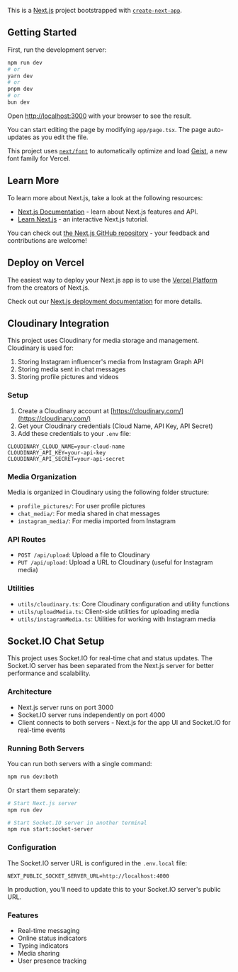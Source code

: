 This is a [Next.js](https://nextjs.org) project bootstrapped with [`create-next-app`](https://nextjs.org/docs/app/api-reference/cli/create-next-app).

## Getting Started

First, run the development server:

```bash
npm run dev
# or
yarn dev
# or
pnpm dev
# or
bun dev
```

Open [http://localhost:3000](http://localhost:3000) with your browser to see the result.

You can start editing the page by modifying `app/page.tsx`. The page auto-updates as you edit the file.

This project uses [`next/font`](https://nextjs.org/docs/app/building-your-application/optimizing/fonts) to automatically optimize and load [Geist](https://vercel.com/font), a new font family for Vercel.

## Learn More

To learn more about Next.js, take a look at the following resources:

- [Next.js Documentation](https://nextjs.org/docs) - learn about Next.js features and API.
- [Learn Next.js](https://nextjs.org/learn) - an interactive Next.js tutorial.

You can check out [the Next.js GitHub repository](https://github.com/vercel/next.js) - your feedback and contributions are welcome!

## Deploy on Vercel

The easiest way to deploy your Next.js app is to use the [Vercel Platform](https://vercel.com/new?utm_medium=default-template&filter=next.js&utm_source=create-next-app&utm_campaign=create-next-app-readme) from the creators of Next.js.

Check out our [Next.js deployment documentation](https://nextjs.org/docs/app/building-your-application/deploying) for more details.

## Cloudinary Integration

This project uses Cloudinary for media storage and management. Cloudinary is used for:

1. Storing Instagram influencer's media from Instagram Graph API
2. Storing media sent in chat messages
3. Storing profile pictures and videos

### Setup

1. Create a Cloudinary account at [https://cloudinary.com/](https://cloudinary.com/)
2. Get your Cloudinary credentials (Cloud Name, API Key, API Secret)
3. Add these credentials to your `.env` file:

```
CLOUDINARY_CLOUD_NAME=your-cloud-name
CLOUDINARY_API_KEY=your-api-key
CLOUDINARY_API_SECRET=your-api-secret
```

### Media Organization

Media is organized in Cloudinary using the following folder structure:

- `profile_pictures/`: For user profile pictures
- `chat_media/`: For media shared in chat messages
- `instagram_media/`: For media imported from Instagram

### API Routes

- `POST /api/upload`: Upload a file to Cloudinary
- `PUT /api/upload`: Upload a URL to Cloudinary (useful for Instagram media)

### Utilities

- `utils/cloudinary.ts`: Core Cloudinary configuration and utility functions
- `utils/uploadMedia.ts`: Client-side utilities for uploading media
- `utils/instagramMedia.ts`: Utilities for working with Instagram media

## Socket.IO Chat Setup

This project uses Socket.IO for real-time chat and status updates. The Socket.IO server has been separated from the Next.js server for better performance and scalability.

### Architecture

- Next.js server runs on port 3000
- Socket.IO server runs independently on port 4000
- Client connects to both servers - Next.js for the app UI and Socket.IO for real-time events

### Running Both Servers

You can run both servers with a single command:

```bash
npm run dev:both
```

Or start them separately:

```bash
# Start Next.js server
npm run dev

# Start Socket.IO server in another terminal
npm run start:socket-server
```

### Configuration

The Socket.IO server URL is configured in the `.env.local` file:

```
NEXT_PUBLIC_SOCKET_SERVER_URL=http://localhost:4000
```

In production, you'll need to update this to your Socket.IO server's public URL.

### Features

- Real-time messaging
- Online status indicators
- Typing indicators
- Media sharing
- User presence tracking
